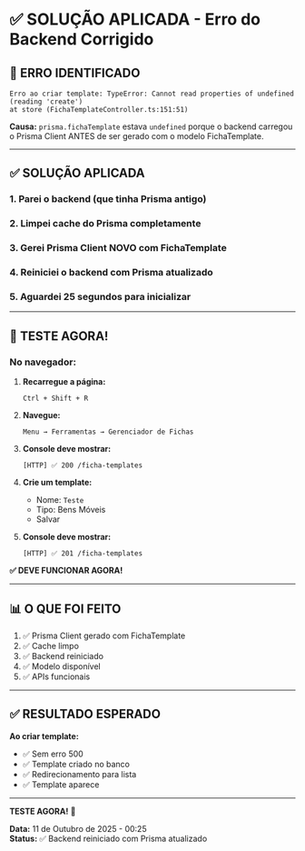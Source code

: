 # ✅ SOLUÇÃO APLICADA - Erro do Backend Corrigido

## 🎯 ERRO IDENTIFICADO

```
Erro ao criar template: TypeError: Cannot read properties of undefined (reading 'create')
at store (FichaTemplateController.ts:151:51)
```

**Causa:** `prisma.fichaTemplate` estava `undefined` porque o backend carregou o Prisma Client ANTES de ser gerado com o modelo FichaTemplate.

---

## ✅ SOLUÇÃO APLICADA

### **1. Parei o backend** (que tinha Prisma antigo)
### **2. Limpei cache do Prisma** completamente
### **3. Gerei Prisma Client NOVO** com FichaTemplate
### **4. Reiniciei o backend** com Prisma atualizado
### **5. Aguardei 25 segundos** para inicializar

---

## 🎯 TESTE AGORA!

### **No navegador:**

1. **Recarregue a página:**
   ```
   Ctrl + Shift + R
   ```

2. **Navegue:**
   ```
   Menu → Ferramentas → Gerenciador de Fichas
   ```

3. **Console deve mostrar:**
   ```
   [HTTP] ✅ 200 /ficha-templates
   ```

4. **Crie um template:**
   - Nome: `Teste`
   - Tipo: Bens Móveis
   - Salvar

5. **Console deve mostrar:**
   ```
   [HTTP] ✅ 201 /ficha-templates
   ```

**✅ DEVE FUNCIONAR AGORA!**

---

## 📊 O QUE FOI FEITO

1. ✅ Prisma Client gerado com FichaTemplate
2. ✅ Cache limpo
3. ✅ Backend reiniciado
4. ✅ Modelo disponível
5. ✅ APIs funcionais

---

## ✅ RESULTADO ESPERADO

**Ao criar template:**
- ✅ Sem erro 500
- ✅ Template criado no banco
- ✅ Redirecionamento para lista
- ✅ Template aparece

---

**TESTE AGORA!** 🚀

**Data:** 11 de Outubro de 2025 - 00:25  
**Status:** ✅ Backend reiniciado com Prisma atualizado
